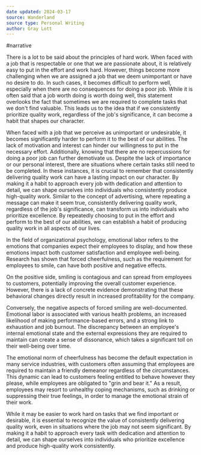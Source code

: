 ```yaml
---
date updated: 2024-03-17
source: Wanderland
source type: Personal Writing
author: Gray Lott
---
```

#narrative 

There is a lot to be said about the principles of hard work. When faced with a job that is respectable or one that we are passionate about, it is relatively easy to put in the effort and work hard. However, things become more challenging when we are assigned a job that we deem unimportant or have no desire to do. In such cases, it becomes difficult to perform well, especially when there are no consequences for doing a poor job. While it is often said that a job worth doing is worth doing well, this statement overlooks the fact that sometimes we are required to complete tasks that we don't find valuable. This leads us to the idea that if we consistently prioritize quality work, regardless of the job's significance, it can become a habit that shapes our character.

When faced with a job that we perceive as unimportant or undesirable, it becomes significantly harder to perform it to the best of our abilities. The lack of motivation and interest can hinder our willingness to put in the necessary effort. Additionally, knowing that there are no repercussions for doing a poor job can further demotivate us.
Despite the lack of importance or our personal interest, there are situations where certain tasks still need to be completed. In these instances, it is crucial to remember that consistently delivering quality work can have a lasting impact on our character. By making it a habit to approach every job with dedication and attention to detail, we can shape ourselves into individuals who consistently produce high-quality work.
Similar to the concept of advertising, where repeating a message can make it seem true, consistently delivering quality work, regardless of the job's significance, can transform us into individuals who prioritize excellence. By repeatedly choosing to put in the effort and perform to the best of our abilities, we can establish a habit of producing quality work in all aspects of our lives.

In the field of organizational psychology, emotional labor refers to the emotions that companies expect their employees to display, and how these emotions impact both customer satisfaction and employee well-being. Research has shown that forced cheerfulness, such as the requirement for employees to smile, can have both positive and negative effects.

On the positive side, smiling is contagious and can spread from employees to customers, potentially improving the overall customer experience. However, there is a lack of concrete evidence demonstrating that these behavioral changes directly result in increased profitability for the company.

Conversely, the negative aspects of forced smiling are well-documented. Emotional labor is associated with various health problems, an increased likelihood of making performance-based errors, and a strong link to exhaustion and job burnout. The discrepancy between an employee's internal emotional state and the external expressions they are required to maintain can create a sense of dissonance, which takes a significant toll on their well-being over time.

The emotional norm of cheerfulness has become the default expectation in many service industries, with customers often assuming that employees are required to maintain a friendly demeanor regardless of the circumstances. This dynamic can lead to customers feeling entitled to behave however they please, while employees are obligated to "grin and bear it." As a result, employees may resort to unhealthy coping mechanisms, such as drinking or suppressing their true feelings, in order to manage the emotional strain of their work.

While it may be easier to work hard on tasks that we find important or desirable, it is essential to recognize the value of consistently delivering quality work, even in situations where the job may not seem significant. By making it a habit to approach every task with dedication and attention to detail, we can shape ourselves into individuals who prioritize excellence and produce high-quality work consistently.